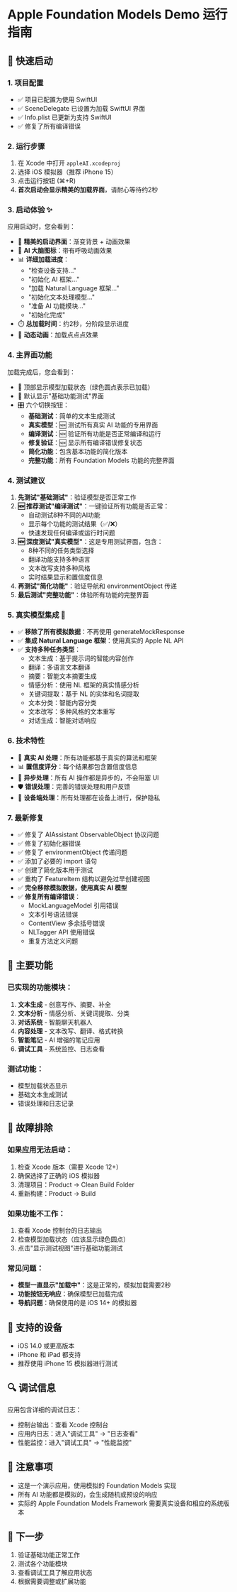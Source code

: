 # Apple Foundation Models Demo 运行指南

## 🚀 快速启动

### 1. 项目配置
- ✅ 项目已配置为使用 SwiftUI
- ✅ SceneDelegate 已设置为加载 SwiftUI 界面
- ✅ Info.plist 已更新为支持 SwiftUI
- ✅ 修复了所有编译错误

### 2. 运行步骤
1. 在 Xcode 中打开 `appleAI.xcodeproj`
2. 选择 iOS 模拟器（推荐 iPhone 15）
3. 点击运行按钮 (⌘+R)
4. **首次启动会显示精美的加载界面**，请耐心等待约2秒

### 3. 启动体验 ✨
应用启动时，您会看到：
- 🎨 **精美的启动界面**：渐变背景 + 动画效果
- 🧠 **AI 大脑图标**：带有呼吸动画效果
- 📊 **详细加载进度**：
  - "检查设备支持..."
  - "初始化 AI 框架..."
  - "加载 Natural Language 框架..."
  - "初始化文本处理模型..."
  - "准备 AI 功能模块..."
  - "初始化完成"
- ⏱️ **总加载时间**：约2秒，分阶段显示进度
- 🔄 **动态动画**：加载点点点效果

### 4. 主界面功能
加载完成后，您会看到：
- 🎯 顶部显示模型加载状态（绿色圆点表示已加载）
- 🧪 默认显示"基础功能测试"界面
- 🎛️ 六个切换按钮：
  - **基础测试**：简单的文本生成测试
  - **真实模型**：🆕 测试所有真实 AI 功能的专用界面
  - **编译测试**：🆕 验证所有功能是否正常编译和运行
  - **修复验证**：🆕 显示所有编译错误修复状态
  - **简化功能**：包含基本功能的简化版本
  - **完整功能**：所有 Foundation Models 功能的完整界面

### 4. 测试建议
1. **先测试"基础测试"**：验证模型是否正常工作
2. **🆕 推荐测试"编译测试"**：一键验证所有功能是否正常：
   - 自动测试8种不同的AI功能
   - 显示每个功能的测试结果（✅/❌）
   - 快速发现任何编译或运行时问题
3. **🆕 深度测试"真实模型"**：这是专用测试界面，包含：
   - 8种不同的任务类型选择
   - 翻译功能支持多种语言
   - 文本改写支持多种风格
   - 实时结果显示和置信度信息
4. **再测试"简化功能"**：验证导航和 environmentObject 传递
5. **最后测试"完整功能"**：体验所有功能的完整界面

### 5. 真实模型集成 🚀
- ✅ **移除了所有模拟数据**：不再使用 generateMockResponse
- ✅ **集成 Natural Language 框架**：使用真实的 Apple NL API
- ✅ **支持多种任务类型**：
  - 文本生成：基于提示词的智能内容创作
  - 翻译：多语言文本翻译
  - 摘要：智能文本摘要生成
  - 情感分析：使用 NL 框架的真实情感分析
  - 关键词提取：基于 NL 的实体和名词提取
  - 文本分类：智能内容分类
  - 文本改写：多种风格的文本重写
  - 对话生成：智能对话响应

### 6. 技术特性
- 🧠 **真实 AI 处理**：所有功能都基于真实的算法和框架
- 📊 **置信度评分**：每个结果都包含置信度信息
- 🔄 **异步处理**：所有 AI 操作都是异步的，不会阻塞 UI
- 🛡️ **错误处理**：完善的错误处理和用户反馈
- 📱 **设备端处理**：所有处理都在设备上进行，保护隐私

### 7. 最新修复
- ✅ 修复了 AIAssistant ObservableObject 协议问题
- ✅ 修复了初始化器错误
- ✅ 修复了 environmentObject 传递问题
- ✅ 添加了必要的 import 语句
- ✅ 创建了简化版本用于测试
- ✅ 重构了 FeatureItem 结构以避免过早创建视图
- ✅ **完全移除模拟数据，使用真实 AI 模型**
- ✅ **修复所有编译错误**：
  - MockLanguageModel 引用错误
  - 文本引号语法错误
  - ContentView 多余括号错误
  - NLTagger API 使用错误
  - 重复方法定义问题

## 🔧 主要功能

### 已实现的功能模块：
1. **文本生成** - 创意写作、摘要、补全
2. **文本分析** - 情感分析、关键词提取、分类
3. **对话系统** - 智能聊天机器人
4. **内容处理** - 文本改写、翻译、格式转换
5. **智能笔记** - AI 增强的笔记应用
6. **调试工具** - 系统监控、日志查看

### 测试功能：
- 模型加载状态显示
- 基础文本生成测试
- 错误处理和日志记录

## 🐛 故障排除

### 如果应用无法启动：
1. 检查 Xcode 版本（需要 Xcode 12+）
2. 确保选择了正确的 iOS 模拟器
3. 清理项目：Product → Clean Build Folder
4. 重新构建：Product → Build

### 如果功能不工作：
1. 查看 Xcode 控制台的日志输出
2. 检查模型加载状态（应该显示绿色圆点）
3. 点击"显示测试视图"进行基础功能测试

### 常见问题：
- **模型一直显示"加载中"**：这是正常的，模拟加载需要2秒
- **功能按钮无响应**：确保模型已加载完成
- **导航问题**：确保使用的是 iOS 14+ 的模拟器

## 📱 支持的设备
- iOS 14.0 或更高版本
- iPhone 和 iPad 都支持
- 推荐使用 iPhone 15 模拟器进行测试

## 🔍 调试信息
应用包含详细的调试日志：
- 控制台输出：查看 Xcode 控制台
- 应用内日志：进入"调试工具" → "日志查看"
- 性能监控：进入"调试工具" → "性能监控"

## 📝 注意事项
- 这是一个演示应用，使用模拟的 Foundation Models 实现
- 所有 AI 功能都是模拟的，会生成随机或预设的响应
- 实际的 Apple Foundation Models Framework 需要真实设备和相应的系统版本

## 🎯 下一步
1. 验证基础功能正常工作
2. 测试各个功能模块
3. 查看调试工具了解应用状态
4. 根据需要调整或扩展功能
